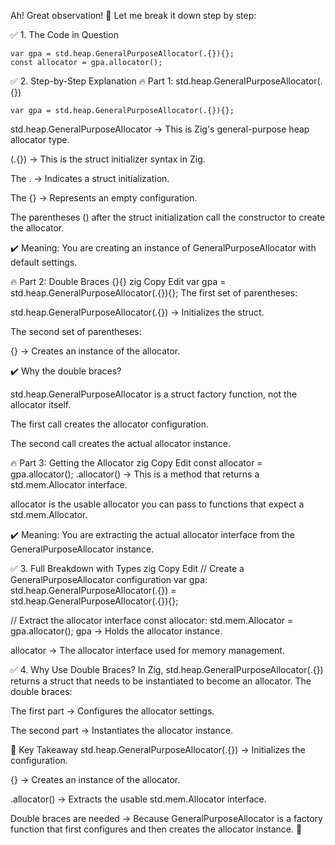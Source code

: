 Ah! Great observation! 👀 Let me break it down step by step:

✅ 1. The Code in Question
```zig
var gpa = std.heap.GeneralPurposeAllocator(.{}){};
const allocator = gpa.allocator();
```
✅ 2. Step-by-Step Explanation
🔥 Part 1: std.heap.GeneralPurposeAllocator(.{})
```zig
var gpa = std.heap.GeneralPurposeAllocator(.{}){};
```
std.heap.GeneralPurposeAllocator → This is Zig's general-purpose heap allocator type.

(.{}) → This is the struct initializer syntax in Zig.

The . → Indicates a struct initialization.

The {} → Represents an empty configuration.

The parentheses () after the struct initialization call the constructor to create the allocator.

✔️ Meaning:
You are creating an instance of GeneralPurposeAllocator with default settings.

🔥 Part 2: Double Braces {}{}
zig
Copy
Edit
var gpa = std.heap.GeneralPurposeAllocator(.{}){};
The first set of parentheses:

std.heap.GeneralPurposeAllocator(.{}) → Initializes the struct.

The second set of parentheses:

{} → Creates an instance of the allocator.

✔️ Why the double braces?

std.heap.GeneralPurposeAllocator is a struct factory function, not the allocator itself.

The first call creates the allocator configuration.

The second call creates the actual allocator instance.

🔥 Part 3: Getting the Allocator
zig
Copy
Edit
const allocator = gpa.allocator();
.allocator() → This is a method that returns a std.mem.Allocator interface.

allocator is the usable allocator you can pass to functions that expect a std.mem.Allocator.

✔️ Meaning:
You are extracting the actual allocator interface from the GeneralPurposeAllocator instance.

✅ 3. Full Breakdown with Types
zig
Copy
Edit
// Create a GeneralPurposeAllocator configuration
var gpa: std.heap.GeneralPurposeAllocator(.{}) = std.heap.GeneralPurposeAllocator(.{}){};

// Extract the allocator interface
const allocator: std.mem.Allocator = gpa.allocator();
gpa → Holds the allocator instance.

allocator → The allocator interface used for memory management.

✅ 4. Why Use Double Braces?
In Zig, std.heap.GeneralPurposeAllocator(.{}) returns a struct that needs to be instantiated to become an allocator.
The double braces:

The first part → Configures the allocator settings.

The second part → Instantiates the allocator instance.

🚀 Key Takeaway
std.heap.GeneralPurposeAllocator(.{}) → Initializes the configuration.

{} → Creates an instance of the allocator.

.allocator() → Extracts the usable std.mem.Allocator interface.

Double braces are needed → Because GeneralPurposeAllocator is a factory function that first configures and then creates the allocator instance. 🚀
